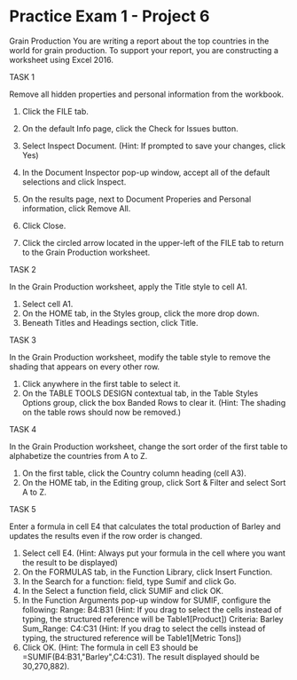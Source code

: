 # Practice Exam 1 - Project 6
Grain Production
You are writing a report about the top countries in the world for grain production. To support your report, you are constructing a worksheet using Excel 2016.

TASK 1
 
Remove all hidden properties and personal information from the workbook.

1. Click the FILE tab.
2. On the default Info page, click the Check for Issues button.
3. Select Inspect Document. (Hint: If prompted to save your changes, click Yes)

 

4. In the Document Inspector pop-up window, accept all of the default selections and click Inspect.
5. On the results page, next to Document Properies and Personal information, click Remove All.
6. Click Close. 
7. Click the circled arrow located in the upper-left of the FILE tab to return to the Grain Production worksheet.

 

TASK 2

In the Grain Production worksheet, apply the Title style to cell A1.

1. Select cell A1.
2. On the HOME tab, in the Styles group, click the more drop down.
3. Beneath Titles and Headings section, click Title.

 

TASK 3

In the Grain Production worksheet, modify the table style to remove the shading that appears on every other row.

1. Click anywhere in the first table to select it.
2. On the TABLE TOOLS DESIGN contextual tab, in the Table Styles Options group, click the box Banded Rows to clear it.
(Hint: The shading on the table rows should now be removed.)

 

TASK 4

In the Grain Production worksheet, change the sort order of the first table to alphabetize the countries from A to Z.

1. On the first table, click the Country column heading (cell A3).
2. On the HOME tab, in the Editing group, click Sort & Filter and select Sort A to Z.


 

TASK 5

Enter a formula in cell E4 that calculates the total production of Barley and updates the results even if the row order is changed.

1. Select cell E4.
(Hint: Always put your formula in the cell where you want the result to be displayed)
2. On the FORMULAS tab, in the Function Library, click Insert Function.
3. In the Search for a function: field, type Sumif and click Go.
4. In the Select a function field, click SUMIF and click OK.
5. In the Function Arguments pop-up window for SUMIF, configure the following:
Range: B4:B31 (Hint: If you drag to select the cells instead of typing, the structured reference will be Table1[Product])
Criteria: Barley
Sum_Range: C4:C31 (Hint: If you drag to select the cells instead of typing, the structured reference will be Table1[Metric Tons])
6. Click OK.
(Hint: The formula in cell E3 should be =SUMIF(B4:B31,"Barley",C4:C31). The result displayed should be 30,270,882).
 
